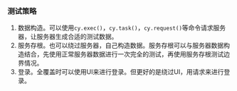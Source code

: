 ### 测试策略
1. 数据构造。可以使用````cy.exec()````，````cy.task()````，````cy.request()````等命令请求服务器，让服务器生成合适的测试数据。
2. 服务存根。也可以绕过服务器，自己构造数据。服务存根可以与服务器数据构造结合，先使用正常服务器数据进行一次完全的测试，再使用服务存根测试边界情况。
3. 登录。全覆盖时可以使用UI来进行登录。但更好的是绕过UI，用请求来进行登录。


